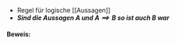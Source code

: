 - Regel für logische [[Aussagen]] 
- ***Sind die Aussagen $A$ und $A \implies B$ so ist auch $B$ war***



#### Beweis:
